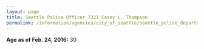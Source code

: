 ```yaml
---
layout: page
title: Seattle Police Officer 7321 Casey L. Thompson
permalink: /information/agencies/city_of_seattle/seattle_police_department/copbook/7321/
---
```


**Age as of Feb. 24, 2016:** 30
